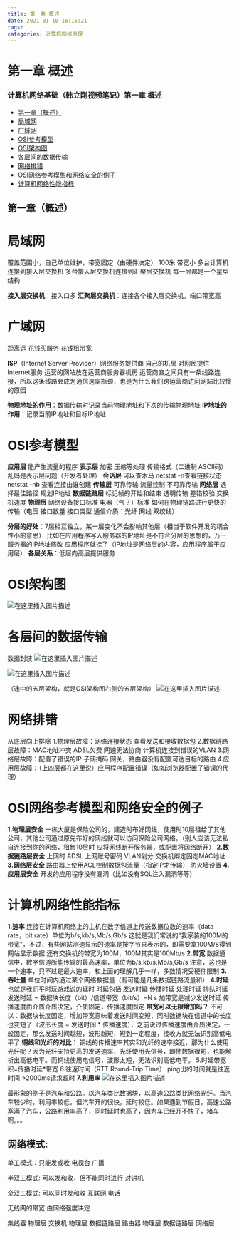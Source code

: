 ```yaml
---
title: 第一章 概述
date: 2021-01-10 16:15:21
tags:
categories: 计算机网络原理
---
```


# 第一章 概述

### 计算机网络基础（韩立刚视频笔记）第一章 概述

-  [第一章（概述）](#第一章（概述）)
- [局域网](#局域网)
- [广域网](#广域网)
- [OSI参考模型](#OSI参考模型)
- [OSI架构图](#OSI架构图)
- [各层间的数据传输](#各层间的数据传输)
- [网络排错](#网络排错)
- [OSI网络参考模型和网络安全的例子](#OSI网络参考模型和网络安全的例子)
- [计算机网络性能指标](#计算机网络性能指标)



## 第一章（概述）

# 局域网

覆盖范围小，自己单位维护，带宽固定（由硬件决定） 100米 带宽小
 多台计算机连接到接入层交换机 多台接入层交换机连接到汇聚层交换机
 每一层都是一个星型结构

**接入层交换机**：接入口多
 **汇聚层交换机**：连接各个接入层交换机，端口带宽高

# 广域网

距离远 花钱买服务 花钱租带宽

**ISP**（Internet Server Provider）网络服务提供商
 自己的机房 对网民提供Internet服务
 运营的网站放在运营商服务器机房
 运营商直之间只有一条线路连接，所以这条线路会成为通信速率瓶颈，也是为什么我们跨运营商访问网站比较慢的原因

**物理地址的作用**：数据传输时记录当前物理地址和下次的传输物理地址
 **IP地址的作用**：记录当前IP地址和目标IP地址

# OSI参考模型

**应用层** 能产生流量的程序
 **表示层** 加密 压缩等处理 传输格式（二进制 ASCII码）乱码是表示层问题（开发者处理）
 **会话层** 可以查木马 netstat -n查看链接状态 netstat -nb 查看连接由谁创建
 **传输层** 可靠传输 流量控制 不可靠传输
 **网络层** 选择最佳路径 规划IP地址
 **数据链路层** 标记帧的开始和结束 透明传输 差错校验 交换机速度
 **物理层** 网络设备接口标准 电器（气？）标准 如何在物理链路进行更快的传输（电压 接口数量 接口类型 通信介质：光纤 网线 双绞线）

**分层的好处**：7层相互独立，某一层变化不会影响其他层（相当于软件开发的耦合性小的意思）
 比如在应用程序写入服务器的IP地址是不符合分层的思想的，万一服务器的IP地址修改 应用程序就挂了（IP地址是网络层的内容，应用程序属于应用层）
 **各层关系**：低层向高层提供服务

# OSI架构图

![在这里插入图片描述](/images/javawz/20200425104644679.jpg)

# 各层间的数据传输

数据封装
 ![在这里插入图片描述](/images/javawz/20201219080529572.png)

![在这里插入图片描述](/images/javawz/20201219080547223.png)

（途中的五层架构，就是OSI架构图右侧的五层架构）
 ![在这里插入图片描述](/images/javawz/20201219080558322.gif)

# 网络排错

从底层向上排除
 1.物理层故障：网络连接状态 查看发送和接收数据包
 2.数据链路层故障：MAC地址冲突 ADSL欠费 网速无法协商 计算机连接到错误的VLAN
 3.网络层故障：配置了错误的IP 子网掩码 网关，路由器没有配置可达目标的路由
 4.应用层故障：（上四层都在这里说）应用程序配置错误（如如浏览器配置了错误的代理）

# OSI网络参考模型和网络安全的例子

**1.物理层安全** 一栋大厦是保险公司的，建造时布好网线，使用时10层租给了其他公司，其他公司通过原先布好的网线就可以访问保险公司网络。（别人应该无法私自连接到你的网络，租售10层时 应将网线断开服务器，或配置将网络断开）
 **2.数据链路层安全** 上网时 ADSL 上网账号密码 VLAN划分 交换机绑定固定MAC地址
 **3.网络层安全** 路由器上使用ACL控制数据包流量（指定IP才传输） 防火墙设置
 **4.应用层安全** 开发的应用程序没有漏洞（比如没有SQL注入漏洞等等）

# 计算机网络性能指标

**1.速率**
 连接在计算机网络上的主机在数字信道上传送数据位数的速率（data rate，bit rate）单位为b/s,kb/s,Mb/s,Gb/s
 这就是我们常说的“我家装的100M的带宽”，不过，有些网站测速显示的速率是按字节来表示的，即需要拿100M/8得到网站显示数据
 还有交换机的带宽为100M，100M其实是100Mb/s
 **2.带宽**
 数据通信中，数字信道所能传输的最高速率，单位为b/s,kb/s,Mb/s,Gb/s
 注意，这也是一个速率，只不过是最大速率，和上面的理解几乎一样，多数情况受硬件限制
 **3.吞吐量**
 单位时间内通过某个网络数据量（有可能是几条数据链路流量和）
 **4.时延**
 也就是我们平时玩游戏说的延时
 时延包括 发送时延 传播时延 处理时延 排队时延
 发送时延 = 数据块长度（bit）/信道带宽（bit/s）=N s
 加带宽是减少发送时延 传播速度由介质介质决定，介质固定，传播速度固定
 **带宽可以无限增加吗？**
 不可以：数据块长度固定，增加带宽意味着发送时间变短，同时数据块在信道中的长度也变短了（波形长度 = 发送时间 * 传播速度），之前说过传播速度由介质决定，一般固定，那么发送时间越短，波形越短，短到一定程度，接收方就无法识别高低电平了
 **铜线和光纤的对比：**
 铜线的传播速率其实和光纤的速率接近，那为什么使用光纤呢？因为光纤支持更高的发送速率，光纤使用光信号，即使数据很短，也能解析出高低电平。而铜线使用电信号，波形太短，无法识别高低电平。
 5.时延带宽积=传播时延*带宽
 6.往返时间（RTT Round-Trip Time）
 ping出的时间就是往返时间 >2000ms请求超时
 **7.利用率**
 ![在这里插入图片描述](/images/javawz/20201219080635246.png)

最形象的例子是汽车和公路。以汽车类比数据块，以高速公路类比网络光纤。当汽车较少时，利用率较低，但汽车开的很快，延时较低。如果遇到节假日，高速公路塞满了汽车，公路利用率高了，同时延时也高了，因为车已经开不快了，堵车啊。。。

## 网络模式:

单工模式：只能发或收  电视台  广播

半双工模式:  可以发和收，但不能同时进行   对讲机

全双工模式:  可以同时发和收    互联网   电话

无线网的带宽 由网络强度决定

集线器 物理层
交换机 物理层 数据链路层
路由器 物理层   数据链路层   网络层